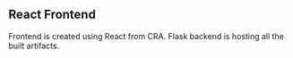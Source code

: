 ## React Frontend

Frontend is created using React from CRA. Flask backend is hosting all the built artifacts.